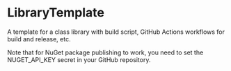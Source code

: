 # LibraryTemplate

A template for a class library with build script, GitHub Actions workflows for build and release, etc.

Note that for NuGet package publishing to work, you need to set the NUGET_API_KEY secret in your GitHub repository.